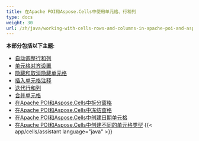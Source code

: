 ```yaml
---
title: 在Apache POI和Aspose.Cells中使用单元格、行和列
type: docs
weight: 30
url: /zh/java/working-with-cells-rows-and-columns-in-apache-poi-and-aspose-cells/
---
```


 **本部分包括以下主题:**
- [自动调整行和列](/cells/zh/java/auto-fit-row-and-column/)
- [单元格对齐设置](/cells/zh/java/cell-alignment-settings/)
- [隐藏和取消隐藏单元格](/cells/zh/java/hide-and-unhide-cells/)
- [插入单元格注释](/cells/zh/java/insert-cell-comments/)
- [迭代行和列](/cells/zh/java/iterate-rows-and-columns/)
- [合并单元格](/cells/zh/java/merge-cells/)
- [在Apache POI和Aspose.Cells中拆分窗格](/cells/zh/java/split-panes-in-apache-poi-and-aspose-cells/)
- [在Apache POI和Aspose.Cells中冻结窗格](/cells/zh/java/freeze-panes-in-apache-poi-and-aspose-cells/)
- [在Apache POI和Aspose.Cells中创建日期单元格](/cells/zh/java/create-date-cell-in-apache-poi-and-aspose-cells/)
- [在Apache POI和Aspose.Cells中创建不同的单元格类型](/cells/zh/java/create-different-cell-types-in-apache-poi-and-aspose-cells/)
{{< app/cells/assistant language="java" >}}
